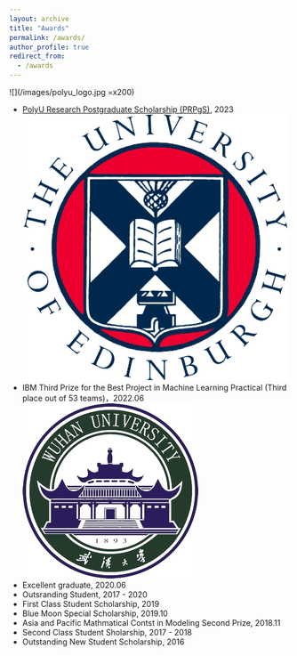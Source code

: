 ```yaml
---
layout: archive
title: "Awards"
permalink: /awards/
author_profile: true
redirect_from:
  - /awards
---
```

![](/images/polyu_logo.jpg =x200)
+ [PolyU Research Postgraduate Scholarship (PRPgS)](https://www.polyu.edu.hk/comp/study/research-postgraduate-programme/phd-and-mphil-in-computing/), 2023
![](/images/uoe_log.png)
+ IBM Third Prize for the Best Project in Machine Learning Practical (Third place out of 53 teams)，2022.06
![](/images/whu_logo.png)
+ Excellent graduate, 2020.06
+ Outsranding Student, 2017 - 2020
+ First Class Student Scholarship, 2019
+ Blue Moon Special Scholarship, 2019.10
+ Asia and Pacific Mathmatical Contst in Modeling Second Prize, 2018.11
+ Second Class Student Sholarship, 2017 - 2018
+ Outstanding New Student Scholarship, 2016

